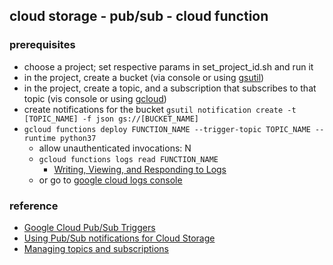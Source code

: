 ## cloud storage - pub/sub - cloud function
### prerequisites
- choose a project; set respective params in set_project_id.sh and run it
- in the project, create a bucket (via console or using [gsutil](https://cloud.google.com/storage/docs/quickstart-gsutil))
- in the project, create a topic, and a subscription that subscribes to that topic (vis console or using [gcloud](https://cloud.google.com/pubsub/docs/quickstart-cli))
- create notifications for the bucket `gsutil notification create -t [TOPIC_NAME] -f json gs://[BUCKET_NAME]`
- `gcloud functions deploy FUNCTION_NAME --trigger-topic TOPIC_NAME --runtime python37`
    * allow unauthenticated invocations: N
    * `gcloud functions logs read FUNCTION_NAME`
        - [Writing, Viewing, and Responding to Logs](https://cloud.google.com/functions/docs/monitoring/logging)
    * or go to [google cloud logs console](https://console.cloud.google.com/logs)


### reference
- [Google Cloud Pub/Sub Triggers](https://cloud.google.com/functions/docs/calling/pubsub#deploying_your_function)
- [Using Pub/Sub notifications for Cloud Storage](https://cloud.google.com/storage/docs/reporting-changes?authuser=1#gsutil_2)
- [Managing topics and subscriptions](https://cloud.google.com/pubsub/docs/admin?authuser=1#pubsub-create-topic-cli)
